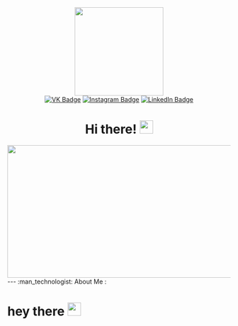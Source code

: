 <div id="header" align="center">
  <img src="https://media.giphy.com/media/VVOeS3aglQLSnVSOg9/giphy.gif" width="200"/>
</div>
<div id="badges" align="center">
  <a href="https://vk.com/biriukov94"><img src="https://img.shields.io/badge/VK-blue?style=for-the-badge&logo=VK&logoColor=white" alt="VK Badge"/></a>
  <a href="https://www.instagram.com/biriukov_94/"><img src="https://img.shields.io/badge/Instagram-mediumvioletred?style=for-the-badge&logo=Instagram&logoColor=white" alt="Instagram Badge"/></a>
  <a href="https://www.linkedin.com/in/brk94/"><img src="https://img.shields.io/badge/LinkedIn-blue?style=for-the-badge&logo=linkedin&logoColor=white" alt="LinkedIn Badge"/></a>
</div>
<div id="counter" align="center">
<img align="center" src="https://komarev.com/ghpvc/?username=fr0st1kk&style=flat-square&color=blue" alt=""/>
</div>
<h1 align="center">
  Hi there!
  <img src="https://media.giphy.com/media/hvRJCLFzcasrR4ia7z/giphy.gif" width="30px" height="30"/>
</h1>

<div align="center">
  <img src="https://media.giphy.com/media/dWesBcTLavkZuG35MI/giphy.gif" width="600" height="300"/>
</div>
---
:man_technologist: About Me :




<h1>
  hey there
  <img src="https://media.giphy.com/media/hvRJCLFzcasrR4ia7z/giphy.gif" width="30px"/>
</h1>
<!--
**fr0st1kk/fr0st1kk** is a ✨ _special_ ✨ repository because its `README.md` (this file) appears on your GitHub profile.

Here are some ideas to get you started:

- 🔭 I’m currently working on ...
- 🌱 I’m currently learning ...
- 👯 I’m looking to collaborate on ...
- 🤔 I’m looking for help with ...
- 💬 Ask me about ...
- 📫 How to reach me: ...
- 😄 Pronouns: ...
- ⚡ Fun fact: ...
-->
